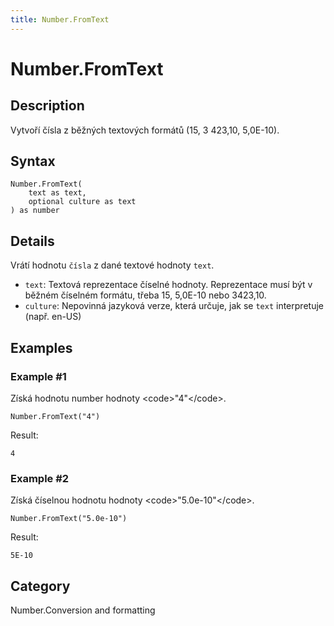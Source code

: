 ```yaml
---
title: Number.FromText
---
```


# Number.FromText


## Description

Vytvoří čísla z běžných textových formátů (15, 3 423,10, 5,0E-10).


## Syntax

```powerquery
Number.FromText(
    text as text,
    optional culture as text
) as number
```


## Details

Vrátí hodnotu <code>čísla</code> z dané textové hodnoty <code>text</code>. <ul>  <li><code>text</code>: Textová reprezentace číselné hodnoty. Reprezentace musí být v běžném číselném formátu, třeba 15, 5,0E-10 nebo 3423,10.</li> <li><code>culture</code>: Nepovinná jazyková verze, která určuje, jak se <code>text</code> interpretuje (např. en-US)</li> </ul>


## Examples

### Example #1 
Získá hodnotu number hodnoty &lt;code&gt;&#34;4&#34;&lt;/code&gt;.
```powerquery
Number.FromText("4")
```

Result: 
```powerquery
4
```


### Example #2 
Získá číselnou hodnotu hodnoty &lt;code&gt;&#34;5.0e-10&#34;&lt;/code&gt;.
```powerquery
Number.FromText("5.0e-10")
```

Result: 
```powerquery
5E-10
```




## Category
Number.Conversion and formatting
